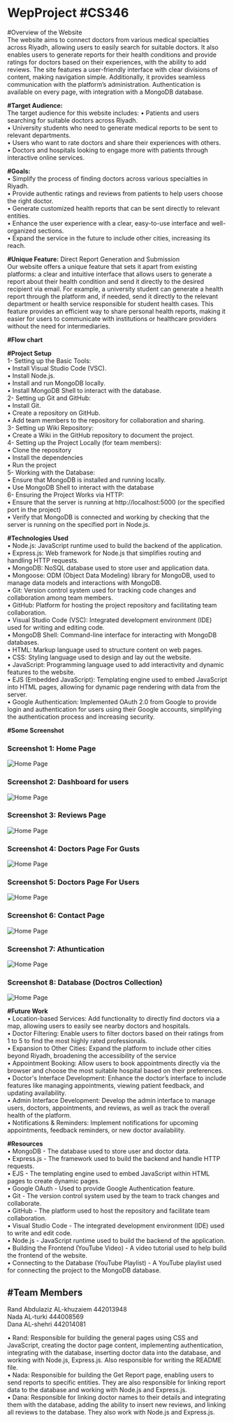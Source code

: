 # WepProject #CS346

#Overview of the Website<br>
The website aims to connect doctors from various medical specialties across Riyadh, allowing users to easily search for suitable doctors. It also enables users to generate reports for their health conditions and provide ratings for doctors based on their experiences, with the ability to add reviews. The site features a user-friendly interface with clear divisions of content, making navigation simple. Additionally, it provides seamless communication with the platform’s administration. Authentication is available on every page, with integration with a MongoDB database.<br>

**#Target Audience:**<br>
The target audience for this website includes:
•	Patients and users searching for suitable doctors across Riyadh.<br>
•	University students who need to generate medical reports to be sent to relevant departments.<br>
•	Users who want to rate doctors and share their experiences with others.<br>
•	Doctors and hospitals looking to engage more with patients through interactive online services.<br>

**#Goals:**<br>
• Simplify the process of finding doctors across various specialties in Riyadh.<br>
• Provide authentic ratings and reviews from patients to help users choose the right doctor.<br>
• Generate customized health reports that can be sent directly to relevant entities.<br>
• Enhance the user experience with a clear, easy-to-use interface and well-organized sections.<br>
• Expand the service in the future to include other cities, increasing its reach.<br>

**#Unique Feature:** Direct Report Generation and Submission<br>
Our website offers a unique feature that sets it apart from existing platforms: a clear and intuitive interface that allows users to generate a report about their health condition and send it directly to the desired recipient via email.
For example, a university student can generate a health report through the platform and, if needed, send it directly to the relevant department or health service responsible for student health cases. This feature provides an efficient way to share personal health reports, making it easier for users to communicate with institutions or healthcare providers without the need for intermediaries.<br>

**#Flow chart**<br>

**#Project Setup**<br>
1-	Setting up the Basic Tools:<br>
•  Install Visual Studio Code (VSC).<br>
•  Install Node.js.<br>
•  Install and run MongoDB locally.<br>
•  Install MongoDB Shell to interact with the database.<br>
2-	Setting up Git and GitHub:<br>
•  Install Git.<br>
•  Create a repository on GitHub.<br>
•  Add team members to the repository for collaboration and sharing.<br>
3-	Setting up Wiki Repository:<br>
•	Create a Wiki in the GitHub repository to document the project.<br>
4-	Setting up the Project Locally (for team members):<br>
•	Clone the repository <br>
•	Install the dependencies<br>
•	Run the project <br>
5-	Working with the Database:<br>
•  Ensure that MongoDB is installed and running locally.<br>
•  Use MongoDB Shell to interact with the database<br>
6-	Ensuring the Project Works via HTTP:<br>
•	Ensure that the server is running at http://localhost:5000 (or the specified port in the project)<br>
•	Verify that MongoDB is connected and working by checking that the server is running on the specified port in Node.js.<br>

**#Technologies Used**<br>
•	Node.js: JavaScript runtime used to build the backend of the application.<br>
•	Express.js: Web framework for Node.js that simplifies routing and handling HTTP requests.<br>
•	MongoDB: NoSQL database used to store user and application data.<br>
•	Mongoose: ODM (Object Data Modeling) library for MongoDB, used to manage data models and interactions with MongoDB.<br>
•	Git: Version control system used for tracking code changes and collaboration among team members.<br>
•	GitHub: Platform for hosting the project repository and facilitating team collaboration.<br>
•	Visual Studio Code (VSC): Integrated development environment (IDE) used for writing and editing code.<br>
•	MongoDB Shell: Command-line interface for interacting with MongoDB databases.<br>
•	HTML: Markup language used to structure content on web pages.<br>
•	CSS: Styling language used to design and lay out the website.<br>
•	JavaScript: Programming language used to add interactivity and dynamic features to the website.<br>
•	EJS (Embedded JavaScript): Templating engine used to embed JavaScript into HTML pages, allowing for dynamic page rendering with data from the server.<br>
•	Google Authentication: Implemented OAuth 2.0 from Google to provide login and authentication for users using their Google accounts, simplifying the authentication process and increasing security.<br>

**#Some Screenshot**<br>
### Screenshot 1: Home Page
![Home Page](public/img/home_page.png)

### Screenshot 2: Dashboard for users
![Home Page](public/img/dashboard.png)

### Screenshot 3: Reviews Page
![Home Page](./public/img/reviews_page.png)

### Screenshot 4: Doctors Page For Gusts
![Home Page](./public/img/doctors_page(Gust).png)

### Screenshot 5: Doctors Page For Users
![Home Page](./public/img/doctors_page(Users).png)

### Screenshot 6: Contact Page 
![Home Page](./public/img/Contact_page.png)

### Screenshot 7: Athuntication
![Home Page](./public/img/athuntication_page.png)

### Screenshot 8: Database (Doctros Collection)
![Home Page](./public/img/database.png)



**#Future Work**<br>
•	Location-based Services: Add functionality to directly find doctors via a map, allowing users to easily see nearby doctors and hospitals.<br>
•	Doctor Filtering: Enable users to filter doctors based on their ratings from 1 to 5 to find the most highly rated professionals.<br>
•	Expansion to Other Cities: Expand the platform to include other cities beyond Riyadh, broadening the accessibility of the service<br>
•	Appointment Booking: Allow users to book appointments directly via the browser and choose the most suitable hospital based on their preferences.<br>
•	Doctor's Interface Development: Enhance the doctor’s interface to include features like managing appointments, viewing patient feedback, and updating availability.<br>
•	Admin Interface Development: Develop the admin interface to manage users, doctors, appointments, and reviews, as well as track the overall health of the platform.<br>
•	Notifications & Reminders: Implement notifications for upcoming appointments, feedback reminders, or new doctor availability.<br>




**#Resources**<br>
•	MongoDB - The database used to store user and doctor data.<br>
•	Express.js - The framework used to build the backend and handle HTTP requests.<br>
•	EJS - The templating engine used to embed JavaScript within HTML pages to create dynamic pages.<br>
•	Google OAuth - Used to provide Google Authentication feature.<br>
•	Git - The version control system used by the team to track changes and collaborate.<br>
•	GitHub - The platform used to host the repository and facilitate team collaboration.<br>
•	Visual Studio Code - The integrated development environment (IDE) used to write and edit code.<br>
•	Node.js - JavaScript runtime used to build the backend of the application.<br>
•	Building the Frontend (YouTube Video) - A video tutorial used to help build the frontend of the website.<br>
•	  Connecting to the Database (YouTube Playlist) - A YouTube playlist used for connecting the project to the MongoDB database.<br>



**#Team Members**<br>
--
Rand Abdulaziz AL-khuzaiem 442013948<br>
Nada  AL-turki 444008569<br>
Dana AL-shehri 442014081<br>

•	Rand: Responsible for building the general pages using CSS and JavaScript, creating the doctor page content, implementing authentication, integrating with the database, inserting doctor data into the database, and working with Node.js, Express.js. Also responsible for writing the README file.<br>
•	Nada: Responsible for building the Get Report page, enabling users to send reports to specific entities. They are also responsible for linking report data to the database and working with Node.js and Express.js.<br>
•	Dana: Responsible for linking doctor names to their details and integrating them with the database, adding the ability to insert new reviews, and linking all reviews to the database. They also work with Node.js and Express.js.<br>




